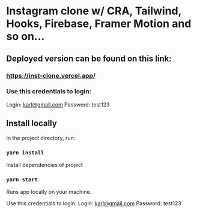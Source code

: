 # Instagram clone w/ CRA, Tailwind, Hooks, Firebase, Framer Motion and so on...

## Deployed version can be found on this link:

### https://inst-clone.vercel.app/

### Use this credentials to login:

Login: karl@gmail.com
Password: test123

## Install locally

In the project directory, run:

### `yarn install`

Install dependencies of project

### `yarn start`

Runs app locally on your machine.

Use this credentials to login:
Login: karl@gmail.com
Password: test123
